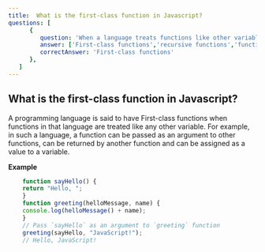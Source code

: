 ```yaml
---
title:  What is the first-class function in Javascript?
questions: [
      {
         question: 'When a language treats functions like other variables, it is said to have what?',
         answer: ['First-class functions','recursive functions','function keyword','Promising functions'],
         correctAnswer: 'First-class functions'
      },
   ]
---
```

## What is the first-class function in Javascript?

A programming language is said to have First-class functions when functions in that language are treated like any other variable. For example, in such a language, a function can be passed as an argument to other functions, can be returned by another function and can be assigned as a value to a variable.

**Example**

```js
    function sayHello() {
    return "Hello, ";
    }
    function greeting(helloMessage, name) {
    console.log(helloMessage() + name);
    }
    // Pass `sayHello` as an argument to `greeting` function
    greeting(sayHello, "JavaScript!");
    // Hello, JavaScript!
```  